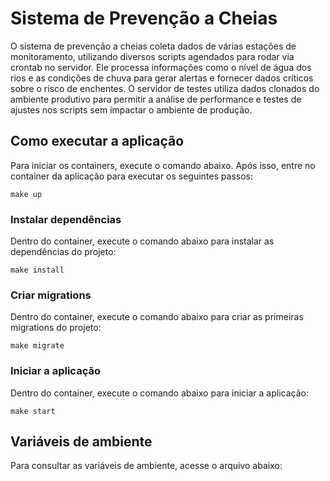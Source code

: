 # Sistema de Prevenção a Cheias

O sistema de prevenção a cheias coleta dados de várias estações de monitoramento, utilizando diversos scripts agendados para rodar via crontab no servidor. Ele processa informações como o nível de água dos rios e as condições de chuva para gerar alertas e fornecer dados críticos sobre o risco de enchentes. O servidor de testes utiliza dados clonados do ambiente produtivo para permitir a análise de performance e testes de ajustes nos scripts sem impactar o ambiente de produção.

## Como executar a aplicação

Para iniciar os containers, execute o comando abaixo. Após isso, entre no container da aplicação para executar os seguintes passos:

```
make up
```

### Instalar dependências

Dentro do container, execute o comando abaixo para instalar as dependências do projeto:

```
make install
```

### Criar migrations

Dentro do container, execute o comando abaixo para criar as primeiras migrations do projeto:

```
make migrate
```

### Iniciar a aplicação

Dentro do container, execute o comando abaixo para iniciar a aplicação:

```
make start
```

## Variáveis de ambiente

Para consultar as variáveis de ambiente, acesse o arquivo abaixo: